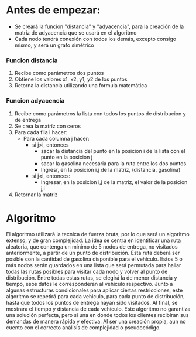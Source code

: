 # Antes de empezar:
- Se creará la funcion "distancia" y "adyacencia", para la creación de la matriz de adyacencia que se usará en el algoritmo
- Cada nodo tendrá conexión con todos los demás, excepto consigo mismo, y será un grafo simétrico
### Funcion distancia
1. Recibe como parámetros dos puntos
2. Obtiene los valores x1, x2, y1, y2 de los puntos
3. Retorna la distancia utilizando una formula matemática
### Funcion adyacencia
1. Recibe como parámetros la lista con todos los puntos de distribucion y de entrega
2. Se crea la matríz con ceros
3. Para cada fila i  hacer:
    - Para cada columna j hacer:
        - si j>i, entonces
             - sacar la distancia  del punto en la posicion i de la lista con el punto en la posicion j
            - sacar la gasolina necesaria para la ruta entre los dos puntos
            - Ingresr, en la posicion i,j de la matriz, (distancia, gasolina)
        - si j<i, entonces:
            - Ingresar, en la posicion i,j de la matriz, el valor de la posicion j,i
4. Retornar la matriz

# Algoritmo
El algoritmo utilizará la tecnica de fuerza bruta, por lo que será un algoritmo extenso, y de gran complejidad. La idea se centra en identificar una ruta aleatoria, que contenga un minimo de 5 nodos de entrega, no visitados anteriormente, a partir de un punto de distribución. Esta ruta deberá ser posible con la cantidad de gasolina disponible para el vehículo.
Estos 5 o más nodos serán guardados en una lista que será permutada para hallar todas las rutas posibles para visitar cada nodo y volver al punto de distribución. Entre todas estas rutas, se elegirá la de menor distancia y tiempo, esos datos le corresponderan al vehículo respectivo.
Junto a algunas estructuras condicionales para aplicar ciertas restricciones, este algoritmo se repetirá para cada vehiculo, para cada punto de distribución, hasta que todos los puntos de entrega hayan sido visitados.
Al final, se mostrara el tiempo y distancia de cada vehículo.
Este algoritmo no garantiza una solución perfecta, pero si una en donde todos los clientes recibiran sus demandas de manera rápida y efectiva.
Al ser una creación propia, aun no cuento con el correcto análisis de complejidad o pseudocódigo.


    
    


